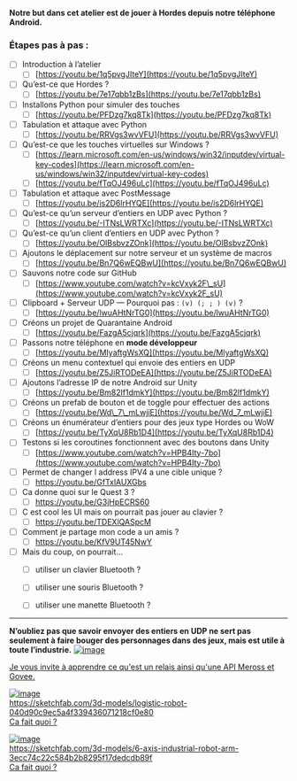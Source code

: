 
**Notre but dans cet atelier est de jouer à Hordes depuis notre téléphone Android.**

### Étapes pas à pas :

- [ ] Introduction à l’atelier
  - [ ] [https://youtu.be/1q5pvgJIteY](https://youtu.be/1q5pvgJIteY)
- [ ] Qu’est-ce que Hordes ?
  - [ ] [https://youtu.be/7e17qbb1zBs](https://youtu.be/7e17qbb1zBs)
- [ ] Installons Python pour simuler des touches
  - [ ] [https://youtu.be/PFDzg7kq8Tk](https://youtu.be/PFDzg7kq8Tk)
- [ ] Tabulation et attaque avec Python
  - [ ] [https://youtu.be/RRVgs3wvVFU](https://youtu.be/RRVgs3wvVFU)
- [ ] Qu’est-ce que les touches virtuelles sur Windows ?
  - [ ] [https://learn.microsoft.com/en-us/windows/win32/inputdev/virtual-key-codes](https://learn.microsoft.com/en-us/windows/win32/inputdev/virtual-key-codes)
  - [ ] [https://youtu.be/fTqOJ496uLc](https://youtu.be/fTqOJ496uLc)
- [ ] Tabulation et attaque avec PostMessage
  - [ ] [https://youtu.be/is2D6lrHYQE](https://youtu.be/is2D6lrHYQE)
- [ ] Qu’est-ce qu’un serveur d’entiers en UDP avec Python ?
  - [ ] [https://youtu.be/-ITNsLWRTXc](https://youtu.be/-ITNsLWRTXc)
- [ ] Qu’est-ce qu’un client d’entiers en UDP avec Python ?
  - [ ] [https://youtu.be/OlBsbvzZOnk](https://youtu.be/OlBsbvzZOnk)
- [ ] Ajoutons le déplacement sur notre serveur et un système de macros
  - [ ] [https://youtu.be/Bn7Q6wEQBwU](https://youtu.be/Bn7Q6wEQBwU)
- [ ] Sauvons notre code sur GitHub
  - [ ] [https://www.youtube.com/watch?v=kcVxyk2F\_sU](https://www.youtube.com/watch?v=kcVxyk2F_sU)
- [ ] Clipboard + Serveur UDP — Pourquoi pas : `(v) (; ; ) (v)` ?
  - [ ] [https://youtu.be/lwuAHtNrTG0](https://youtu.be/lwuAHtNrTG0)
- [ ] Créons un projet de Quarantaine Android
  - [ ] [https://youtu.be/FazgA5cjqrk](https://youtu.be/FazgA5cjqrk)
- [ ] Passons notre téléphone en **mode développeur**
  - [ ] [https://youtu.be/MIyaftgWsXQ](https://youtu.be/MIyaftgWsXQ)
- [ ] Créons un menu contextuel qui envoie des entiers en UDP
  - [ ] [https://youtu.be/Z5JiRTODeEA](https://youtu.be/Z5JiRTODeEA)
- [ ] Ajoutons l’adresse IP de notre Android sur Unity
  - [ ] [https://youtu.be/Bm82lf1dmkY](https://youtu.be/Bm82lf1dmkY)
- [ ] Créons un prefab de bouton et de toggle pour effectuer des actions
  - [ ] [https://youtu.be/Wd\_7\_mLwjiE](https://youtu.be/Wd_7_mLwjiE)
- [ ] Créons un énumérateur d’entiers pour des jeux type Hordes ou WoW
  - [ ] [https://youtu.be/TyXqU8Rb1D4](https://youtu.be/TyXqU8Rb1D4)
- [ ] Testons si les coroutines fonctionnent avec des boutons dans Unity
  - [ ] [https://www.youtube.com/watch?v=HPB4Ity-7bo](https://www.youtube.com/watch?v=HPB4Ity-7bo)
- [ ] Permet de changer l address IPV4 a une cible unique ?
  - [ ] https://youtu.be/GfTxlAUXGbs
- [ ] Ca donne quoi sur le Quest 3 ?
  - [ ] https://youtu.be/G3jHpECRS60
- [ ] C est cool les UI mais on pourrait pas jouer au clavier ?
  - [ ] https://youtu.be/TDEXlQASpcM
- [ ] Comment je partage mon code a un amis ?
  - [ ] https://youtu.be/KfV9UT45NwY
- [ ] Mais du coup, on pourrait...
  - [ ] utiliser un clavier Bluetooth ?
  - [ ] utiliser une souris Bluetooth ?
  - [ ] utiliser une manette Bluetooth ?
        



---

**N’oubliez pas que savoir envoyer des entiers en UDP ne sert pas seulement à faire bouger des personnages dans des jeux, mais est utile à toute l’industrie.**
[![image](https://github.com/user-attachments/assets/26735502-39a3-4d24-a397-fb631bfe42e6)](https://youtu.be/ZEir102PxJ8?t=484)

[Je vous invite à apprendre ce qu'est un relais ainsi qu'une API Meross et Govee.](https://www.google.com/search?q=meross+govee+and+relay+arduino)


[![image](https://github.com/user-attachments/assets/af3f8c15-b55b-4417-adb3-1b080eef615b)](https://sketchfab.com/3d-models/logistic-robot-040d90c9ec5a4f339436071218cf0e80)  
https://sketchfab.com/3d-models/logistic-robot-040d90c9ec5a4f339436071218cf0e80    
[Ca fait quoi ?](https://www.faulhaber.com/fr/motion/robots-logistiques/)    

[![image](https://github.com/user-attachments/assets/27152b19-5500-4e10-bed6-8656d1203ca5)](https://sketchfab.com/3d-models/6-axis-industrial-robot-arm-3ecc74c22c584b2b8295f17dedcdb89f)  
https://sketchfab.com/3d-models/6-axis-industrial-robot-arm-3ecc74c22c584b2b8295f17dedcdb89f  
[Ca fait quoi ?](https://www.hansrobot.net/elfin-collaborative-robot)    
